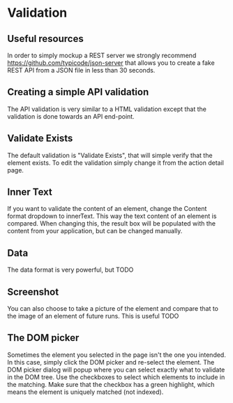 Validation
============

Useful resources
----------------
In order to simply mockup a REST server we strongly recommend https://github.com/typicode/json-server that allows you to create a fake REST API from a JSON file in less than 30 seconds. 


Creating a simple API validation
----------------------------
The API validation is very similar to a HTML validation except that the validation is done towards an API end-point.  

Validate Exists
---------------
The default validation is "Validate Exists", that will simple verify that the element exists. To edit the validation simply change it from the action detail page.  


Inner Text
----------
If you want to validate the content of an element, change the Content format dropdown to innerText. This way the text content of an element is compared. When changing this, the result box will be populated with the content from your application, but can be changed manually. 

Data
----
The data format is very powerful, but TODO

Screenshot
----------
You can also choose to take a picture of the element and compare that to the image of an element of future runs. This is useful TODO

The DOM picker
--------------
Sometimes the element you selected in the page isn't the one you intended. In this case, simply click the DOM picker and re-select the element. The DOM picker dialog will popup where you can select exactly what to validate in the DOM tree. Use the checkboxes to select which elements to include in the matching. Make sure that the checkbox has a green highlight, which means the element is uniquely matched (not indexed).